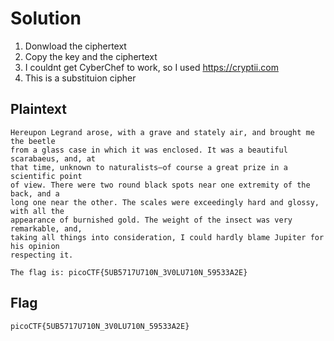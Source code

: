 # Solution

1. Donwload the ciphertext
2. Copy the key and the ciphertext
3. I couldnt get CyberChef to work, so I used https://cryptii.com
4. This is a substituion cipher

## Plaintext
```
Hereupon Legrand arose, with a grave and stately air, and brought me the beetle
from a glass case in which it was enclosed. It was a beautiful scarabaeus, and, at
that time, unknown to naturalists—of course a great prize in a scientific point
of view. There were two round black spots near one extremity of the back, and a
long one near the other. The scales were exceedingly hard and glossy, with all the
appearance of burnished gold. The weight of the insect was very remarkable, and,
taking all things into consideration, I could hardly blame Jupiter for his opinion
respecting it.

The flag is: picoCTF{5UB5717U710N_3V0LU710N_59533A2E}
```

## Flag
```
picoCTF{5UB5717U710N_3V0LU710N_59533A2E}
```
